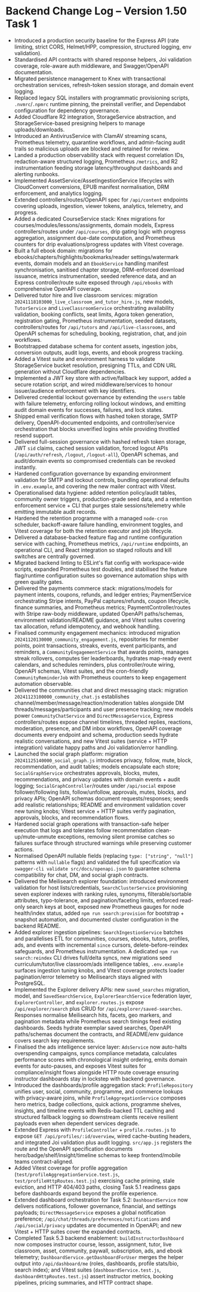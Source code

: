 # Backend Change Log – Version 1.50 Task 1

- Introduced a production security baseline for the Express API (rate limiting, strict CORS, Helmet/HPP, compression, structured logging, env validation).
- Standardised API contracts with shared response helpers, Joi validation coverage, role-aware auth middleware, and Swagger/OpenAPI documentation.
- Migrated persistence management to Knex with transactional orchestration services, refresh-token session storage, and domain event logging.
- Replaced legacy SQL installers with programmatic provisioning scripts, `.nvmrc`/`.npmrc` runtime pinning, the preinstall verifier, and Dependabot configuration for dependency governance.
- Added Cloudflare R2 integration, StorageService abstraction, and StorageService-based presigning helpers to manage uploads/downloads.
- Introduced an AntivirusService with ClamAV streaming scans, Prometheus telemetry, quarantine workflows, and admin-facing audit trails so malicious uploads are blocked and retained for review.
- Landed a production observability stack with request correlation IDs, redaction-aware structured logging, Prometheus `/metrics`, and R2 instrumentation feeding storage latency/throughput dashboards and alerting runbooks.
- Implemented AssetService/AssetIngestionService lifecycles with CloudConvert conversions, EPUB manifest normalisation, DRM enforcement, and analytics logging.
- Extended controllers/routes/OpenAPI spec for `/api/content` endpoints covering uploads, ingestion, viewer tokens, analytics, telemetry, and progress.
- Added a dedicated CourseService stack: Knex migrations for courses/modules/lessons/assignments, domain models, Express controllers/routes under `/api/courses`, drip gating logic with progress aggregation, assignment due-date computation, and Prometheus counters for drip evaluations/progress updates with Vitest coverage.
- Built a full ebook domain: migrations for ebooks/chapters/highlights/bookmarks/reader settings/watermark events, domain models and an `EbookService` handling manifest synchronisation, sanitised chapter storage, DRM-enforced download issuance, metrics instrumentation, seeded reference data, and an Express controller/route suite exposed through `/api/ebooks` with comprehensive OpenAPI coverage.
- Delivered tutor hire and live classroom services: migration `20241118103000_live_classroom_and_tutor_hire.js`, new models, `TutorService` and `LiveClassroomService` orchestrating availability validation, booking conflicts, seat limits, Agora token generation, registration gating, Prometheus instrumentation, seeded datasets, controllers/routes for `/api/tutors` and `/api/live-classrooms`, and OpenAPI schemas for scheduling, booking, registration, chat, and join workflows.
- Bootstrapped database schema for content assets, ingestion jobs, conversion outputs, audit logs, events, and ebook progress tracking.
- Added a Vitest suite and environment harness to validate StorageService bucket resolution, presigning TTLs, and CDN URL generation without Cloudflare dependencies.
- Implemented a JWT key store with active/fallback key support, added a secure rotation script, and wired middleware/services to honour issuer/audience enforcement with key identifiers.
- Delivered credential lockout governance by extending the `users` table with failure telemetry, enforcing rolling lockout windows, and emitting audit domain events for successes, failures, and lock states.
- Shipped email verification flows with hashed token storage, SMTP delivery, OpenAPI-documented endpoints, and controller/service orchestration that blocks unverified logins while providing throttled resend support.
- Delivered full-session governance with hashed refresh token storage, JWT `sid` claims, cached session validation, forced logout APIs (`/api/auth/refresh`, `/logout`, `/logout-all`), OpenAPI schemas, and audit/domain events so compromised credentials can be revoked instantly.
- Hardened configuration governance by expanding environment validation for SMTP and lockout controls, bundling operational defaults in `.env.example`, and covering the new mailer contract with Vitest.
- Operationalised data hygiene: added retention policy/audit tables, community owner triggers, production-grade seed data, and a retention enforcement service + CLI that purges stale sessions/telemetry while emitting immutable audit records.
- Hardened the retention programme with a managed `node-cron` scheduler, backoff-aware failure handling, environment toggles, and Vitest coverage for both the retention executor and job lifecycle.
- Delivered a database-backed feature flag and runtime configuration service with caching, Prometheus metrics, `/api/runtime` endpoints, an operational CLI, and React integration so staged rollouts and kill switches are centrally governed.
- Migrated backend linting to ESLint's flat config with workspace-wide scripts, expanded Prometheus test doubles, and stabilised the feature flag/runtime configuration suites so governance automation ships with green quality gates.
- Delivered the payments commerce stack: migrations/models for payment intents, coupons, refunds, and ledger entries; PaymentService orchestrating Stripe intents, PayPal captures/refunds, coupon lifecycle, finance summaries, and Prometheus metrics; PaymentController/routes with Stripe raw-body middleware, updated OpenAPI paths/schemas, environment validation/README guidance, and Vitest suites covering tax allocation, refund idempotency, and webhook handling.
- Finalised community engagement mechanics: introduced migration `20241120130000_community_engagement.js`, repositories for member points, point transactions, streaks, events, event participants, and reminders, a `CommunityEngagementService` that awards points, manages streak rollovers, computes tier leaderboards, hydrates map-ready event calendars, and schedules reminders, plus controller/route wiring, OpenAPI schemas, Vitest suites, and the cron-friendly `CommunityReminderJob` with Prometheus counters to keep engagement automation observable.
- Delivered the communities chat and direct messaging stack: migration `20241123100000_community_chat.js` establishes channel/member/message/reaction/moderation tables alongside DM threads/messages/participants and user presence tracking; new models power `CommunityChatService` and `DirectMessageService`, Express controllers/routes expose channel timelines, threaded replies, reactions, moderation, presence, and DM inbox workflows, OpenAPI coverage documents every endpoint and schema, production seeds hydrate realistic conversations, and new Vitest suites (service + HTTP integration) validate happy paths and Joi validation/error handling.
- Launched the social graph platform: migration `20241125140000_social_graph.js` introduces privacy, follow, mute, block, recommendation, and audit tables; models encapsulate each store; `SocialGraphService` orchestrates approvals, blocks, mutes, recommendations, and privacy updates with domain events + audit logging; `SocialGraphController`/routes under `/api/social` expose follower/following lists, follow/unfollow, approvals, mutes, blocks, and privacy APIs; OpenAPI schemas document requests/responses; seeds add realistic relationships; README and environment validation cover new tuning knobs; Vitest service + HTTP suites verify pagination, approvals, blocks, and recommendation flows.
- Hardened social graph operations with transaction-safe helper execution that logs and tolerates follow recommendation clean-up/mute-unmute exceptions, removing silent promise catches so failures surface through structured warnings while preserving customer actions.
- Normalised OpenAPI nullable fields (replacing `type: ["string", "null"]` patterns with `nullable` flags) and validated the full specification via `swagger-cli validate src/docs/openapi.json` to guarantee schema compatibility for chat, DM, and social graph contracts.
- Delivered the Meilisearch explorer foundation: introduced environment validation for host lists/credentials, `SearchClusterService`
  provisioning seven explorer indexes with ranking rules, synonyms, filterable/sortable attributes, typo-tolerance, and
  pagination/faceting limits, enforced read-only search keys at boot, exposed new Prometheus gauges for node health/index status,
  added `npm run search:provision` for bootstrap + snapshot automation, and documented cluster configuration in the backend README.
- Added explorer ingestion pipelines: `SearchIngestionService` batches and parallelises ETL for communities, courses, ebooks, tutors, profiles, ads, and events with incremental `since` cursors, delete-before-reindex safeguards, and Prometheus instrumentation. A dedicated `npm run search:reindex` CLI drives full/delta syncs, new migrations seed curriculum/tutor/live classroom/ads intelligence tables, `.env.example` surfaces ingestion tuning knobs, and Vitest coverage protects loader pagination/error telemetry so Meilisearch stays aligned with PostgreSQL.
- Implemented the Explorer delivery APIs: new `saved_searches` migration, model, and `SavedSearchService`, `ExplorerSearchService` federation layer, `ExplorerController`, and `explorer.routes.js` expose `/api/explorer/search` plus CRUD for `/api/explorer/saved-searches`. Responses normalise Meilisearch hits, facets, geo markers, and pagination metadata while Prometheus search timings feed existing dashboards. Seeds hydrate exemplar saved searches, OpenAPI paths/schemas document the contracts, and README/env guidance covers search key requirements.
- Finalised the ads intelligence service layer: `AdsService` now auto-halts overspending campaigns, syncs compliance metadata, calculates performance scores with chronological insight ordering, emits domain events for auto-pauses, and exposes Vitest suites for compliance/insight flows alongside HTTP route coverage ensuring instructor dashboards stay in lockstep with backend governance.
- Introduced the dashboards/profile aggregation stack: `ProfileRepository` unifies user, social, community, programme, and commerce lookups with privacy-aware joins, while `ProfileAggregationService` composes hero metrics, badge collections, quick actions, programme shelves, insights, and timeline events with Redis-backed TTL caching and structured fallback logging so downstream clients receive resilient payloads even when dependent services degrade.
- Extended Express with `ProfileController` + `profile.routes.js` to expose `GET /api/profiles/:id/overview`, wired cache-busting headers, and integrated Joi validation plus audit logging. `src/app.js` registers the route and the OpenAPI specification documents hero/badge/shelf/insight/timeline schemas to keep frontend/mobile teams contract-aligned.
- Added Vitest coverage for profile aggregation (`test/profileAggregationService.test.js`, `test/profileHttpRoutes.test.js`) exercising cache priming, stale eviction, and HTTP 404/403 paths, closing Task 5.1 readiness gaps before dashboards expand beyond the profile experience.
- Extended dashboard orchestration for Task 5.2: `DashboardService` now delivers notifications, follower governance, financial, and settings payloads; `DirectMessageService` exposes a global notification preference; `/api/chat/threads/preferences/notifications` and `/api/social/privacy` updates are documented in OpenAPI; and new Vitest + HTTP suites cover the expanded contracts.
- Completed Task 5.3 backend enablement: `buildInstructorDashboard` now composes instructor course, lesson, assignment, tutor, live classroom, asset, community, paywall, subscription, ads, and ebook telemetry; `DashboardService.getDashboardForUser` merges the helper output into `/api/dashboard/me` (roles, dashboards, profile stats/bio, search index); and Vitest suites (`dashboardService.test.js`, `dashboardHttpRoutes.test.js`) assert instructor metrics, booking pipelines, pricing summaries, and HTTP contract shape.

